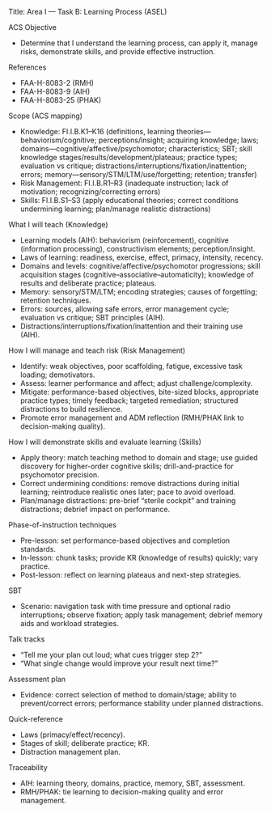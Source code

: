 Title: Area I — Task B: Learning Process (ASEL)

ACS Objective
- Determine that I understand the learning process, can apply it, manage risks, demonstrate skills, and provide effective instruction.

References
- FAA-H-8083-2 (RMH)
- FAA-H-8083-9 (AIH)
- FAA-H-8083-25 (PHAK)

Scope (ACS mapping)
- Knowledge: FI.I.B.K1–K16 (definitions, learning theories—behaviorism/cognitive; perceptions/insight; acquiring knowledge; laws; domains—cognitive/affective/psychomotor; characteristics; SBT; skill knowledge stages/results/development/plateaus; practice types; evaluation vs critique; distractions/interruptions/fixation/inattention; errors; memory—sensory/STM/LTM/use/forgetting; retention; transfer)
- Risk Management: FI.I.B.R1–R3 (inadequate instruction; lack of motivation; recognizing/correcting errors)
- Skills: FI.I.B.S1–S3 (apply educational theories; correct conditions undermining learning; plan/manage realistic distractions)

What I will teach (Knowledge)
- Learning models (AIH): behaviorism (reinforcement), cognitive (information processing), constructivism elements; perception/insight.
- Laws of learning: readiness, exercise, effect, primacy, intensity, recency.
- Domains and levels: cognitive/affective/psychomotor progressions; skill acquisition stages (cognitive–associative–automaticity); knowledge of results and deliberate practice; plateaus.
- Memory: sensory/STM/LTM; encoding strategies; causes of forgetting; retention techniques.
- Errors: sources, allowing safe errors, error management cycle; evaluation vs critique; SBT principles (AIH).
- Distractions/interruptions/fixation/inattention and their training use (AIH).

How I will manage and teach risk (Risk Management)
- Identify: weak objectives, poor scaffolding, fatigue, excessive task loading; demotivators.
- Assess: learner performance and affect; adjust challenge/complexity.
- Mitigate: performance-based objectives, bite-sized blocks, appropriate practice types; timely feedback; targeted remediation; structured distractions to build resilience.
- Promote error management and ADM reflection (RMH/PHAK link to decision-making quality).

How I will demonstrate skills and evaluate learning (Skills)
- Apply theory: match teaching method to domain and stage; use guided discovery for higher-order cognitive skills; drill-and-practice for psychomotor precision.
- Correct undermining conditions: remove distractions during initial learning; reintroduce realistic ones later; pace to avoid overload.
- Plan/manage distractions: pre-brief “sterile cockpit” and training distractions; debrief impact on performance.

Phase-of-instruction techniques
- Pre-lesson: set performance-based objectives and completion standards.
- In-lesson: chunk tasks; provide KR (knowledge of results) quickly; vary practice.
- Post-lesson: reflect on learning plateaus and next-step strategies.

SBT
- Scenario: navigation task with time pressure and optional radio interruptions; observe fixation; apply task management; debrief memory aids and workload strategies.

Talk tracks
- “Tell me your plan out loud; what cues trigger step 2?”
- “What single change would improve your result next time?”

Assessment plan
- Evidence: correct selection of method to domain/stage; ability to prevent/correct errors; performance stability under planned distractions.

Quick-reference
- Laws (primacy/effect/recency).
- Stages of skill; deliberate practice; KR.
- Distraction management plan.

Traceability
- AIH: learning theory, domains, practice, memory, SBT, assessment.
- RMH/PHAK: tie learning to decision-making quality and error management.